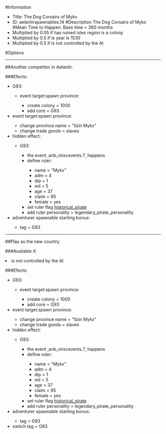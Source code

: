 #Information
 - Title: The Dog Corsairs of Mykx
 - ID: aelantirspawnables.14
#Description
The Dog Corsairs of Mykx
#Mean Time to Happen:
Base time = 360 months
 - Multiplied by 0.05 if has ruined isles region is a colony
 - Multiplied by 0.5 if is year is 1530
 - Multiplied by 0.5 if is not controlled by the AI

#Options

___
##Another competitor in Aelantir.

###Efects:<ul><li>G93:</li><ul><li>event target:spawn province:</li><ul><li>create colony = 1000</li><li>add core = G93</li></ul></ul><li>event target:spawn province:</li><ul><li>change province name = "Ilzin Mykx"</li><li>change trade goods = slaves</li></ul><li>hidden effect:</li><ul><li>G93:</li><ul><li>the event ˻anb_miscevents.7˼ happens</li><li>define ruler:</li><ul><li>name = "Mykx"</li><li>adm = 4</li><li>dip = 1</li><li>mil = 5</li><li>age = 37</li><li>claim = 95</li><li>female = yes</li></ul><li>set ruler flag [historical_pirate](../flags/historical_pirate.md)</li><li>add ruler personality = legendary_pirate_personality</li></ul></ul><li>adventurer spawnable starting bonus:</li><ul><li>tag = G93</li></ul></ul>

___
##Play as the new country

###Available if:
<li>is not controlled by the AI</li>

###Efects:<ul><li>G93:</li><ul><li>event target:spawn province:</li><ul><li>create colony = 1000</li><li>add core = G93</li></ul></ul><li>event target:spawn province:</li><ul><li>change province name = "Ilzin Mykx"</li><li>change trade goods = slaves</li></ul><li>hidden effect:</li><ul><li>G93:</li><ul><li>the event ˻anb_miscevents.7˼ happens</li><li>define ruler:</li><ul><li>name = "Mykx"</li><li>adm = 4</li><li>dip = 1</li><li>mil = 5</li><li>age = 37</li><li>claim = 95</li><li>female = yes</li></ul><li>set ruler flag [historical_pirate](../flags/historical_pirate.md)</li><li>add ruler personality = legendary_pirate_personality</li></ul></ul><li>adventurer spawnable starting bonus:</li><ul><li>tag = G93</li></ul><li>switch tag = G93</li></ul>
